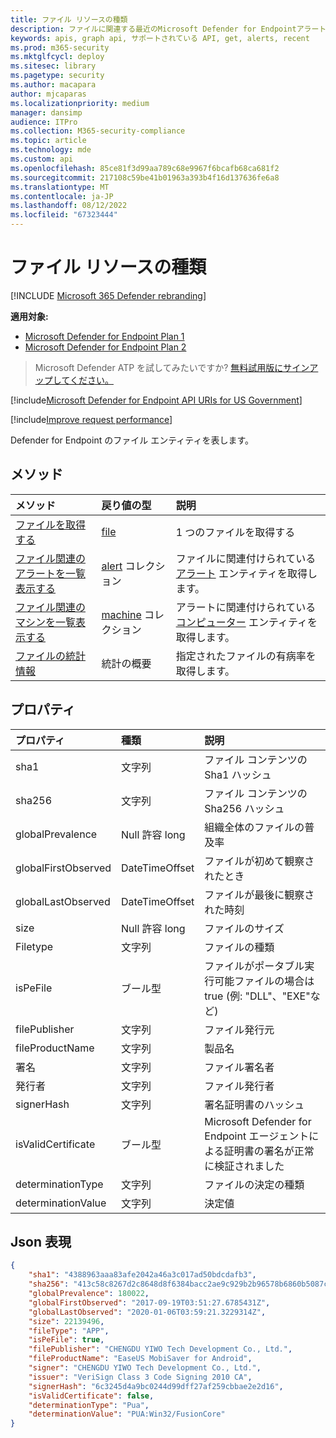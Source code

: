 ```yaml
---
title: ファイル リソースの種類
description: ファイルに関連する最近のMicrosoft Defender for Endpointアラートを取得します。
keywords: apis, graph api, サポートされている API, get, alerts, recent
ms.prod: m365-security
ms.mktglfcycl: deploy
ms.sitesec: library
ms.pagetype: security
ms.author: macapara
author: mjcaparas
ms.localizationpriority: medium
manager: dansimp
audience: ITPro
ms.collection: M365-security-compliance
ms.topic: article
ms.technology: mde
ms.custom: api
ms.openlocfilehash: 85ce81f3d99aa789c68e9967f6bcafb68ca681f2
ms.sourcegitcommit: 217108c59be41b01963a393b4f16d137636fe6a8
ms.translationtype: MT
ms.contentlocale: ja-JP
ms.lasthandoff: 08/12/2022
ms.locfileid: "67323444"
---
```

# <a name="file-resource-type"></a>ファイル リソースの種類

[!INCLUDE [Microsoft 365 Defender rebranding](../../includes/microsoft-defender.md)]


**適用対象:** 
- [Microsoft Defender for Endpoint Plan 1](https://go.microsoft.com/fwlink/?linkid=2154037)
- [Microsoft Defender for Endpoint Plan 2](https://go.microsoft.com/fwlink/?linkid=2154037)

> Microsoft Defender ATP を試してみたいですか? [無料試用版にサインアップしてください。](https://signup.microsoft.com/create-account/signup?products=7f379fee-c4f9-4278-b0a1-e4c8c2fcdf7e&ru=https://aka.ms/MDEp2OpenTrial?ocid=docs-wdatp-exposedapis-abovefoldlink)

[!include[Microsoft Defender for Endpoint API URIs for US Government](../../includes/microsoft-defender-api-usgov.md)]

[!include[Improve request performance](../../includes/improve-request-performance.md)]

Defender for Endpoint のファイル エンティティを表します。

## <a name="methods"></a>メソッド

メソッド|戻り値の型 |説明
:---|:---|:---
[ファイルを取得する](get-file-information.md) | [file](files.md) | 1 つのファイルを取得する 
[ファイル関連のアラートを一覧表示する](get-file-related-alerts.md) | [alert](alerts.md) コレクション | ファイルに関連付けられている [アラート](alerts.md) エンティティを取得します。
[ファイル関連のマシンを一覧表示する](get-file-related-machines.md) | [machine](machine.md) コレクション | アラートに関連付けられている [コンピューター](machine.md) エンティティを取得します。
[ファイルの統計情報](get-file-statistics.md) | 統計の概要 | 指定されたファイルの有病率を取得します。


## <a name="properties"></a>プロパティ

|プロパティ | 種類 | 説明 |
|:---|:---|:---|
|sha1 | 文字列 | ファイル コンテンツの Sha1 ハッシュ |
|sha256 | 文字列 | ファイル コンテンツの Sha256 ハッシュ |
|globalPrevalence | Null 許容 long | 組織全体のファイルの普及率 |
|globalFirstObserved | DateTimeOffset | ファイルが初めて観察されたとき |
|globalLastObserved | DateTimeOffset | ファイルが最後に観察された時刻 |
|size | Null 許容 long | ファイルのサイズ |
|Filetype | 文字列 | ファイルの種類 |
|isPeFile | ブール型 | ファイルがポータブル実行可能ファイルの場合は true (例: "DLL"、"EXE"など) |
|filePublisher | 文字列 | ファイル発行元 |
|fileProductName | 文字列 | 製品名 |
|署名 | 文字列 | ファイル署名者 |
|発行者 | 文字列 | ファイル発行者 |
|signerHash | 文字列 | 署名証明書のハッシュ |
|isValidCertificate | ブール型 | Microsoft Defender for Endpoint エージェントによる証明書の署名が正常に検証されました |
|determinationType | 文字列 | ファイルの決定の種類 |
|determinationValue | 文字列 | 決定値 |

## <a name="json-representation"></a>Json 表現

```json
{
    "sha1": "4388963aaa83afe2042a46a3c017ad50bdcdafb3",
    "sha256": "413c58c8267d2c8648d8f6384bacc2ae9c929b2b96578b6860b5087cd1bd6462",
    "globalPrevalence": 180022,
    "globalFirstObserved": "2017-09-19T03:51:27.6785431Z",
    "globalLastObserved": "2020-01-06T03:59:21.3229314Z",
    "size": 22139496,
    "fileType": "APP",
    "isPeFile": true,
    "filePublisher": "CHENGDU YIWO Tech Development Co., Ltd.",
    "fileProductName": "EaseUS MobiSaver for Android",
    "signer": "CHENGDU YIWO Tech Development Co., Ltd.",
    "issuer": "VeriSign Class 3 Code Signing 2010 CA",
    "signerHash": "6c3245d4a9bc0244d99dff27af259cbbae2e2d16",
    "isValidCertificate": false,
    "determinationType": "Pua",
    "determinationValue": "PUA:Win32/FusionCore"
}
```

